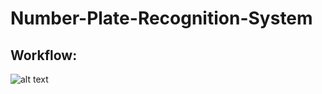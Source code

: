 # Number-Plate-Recognition-System

## Workflow:

![alt text](https://github.com/SanidhyaMittal/Number-Plate-Recognition-System/main/Numberplate_Architecture.png?raw=true)
